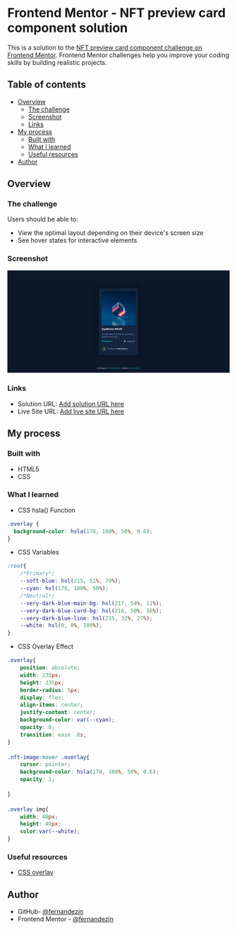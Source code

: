 # Frontend Mentor - NFT preview card component solution

This is a solution to the [NFT preview card component challenge on Frontend Mentor](https://www.frontendmentor.io/challenges/nft-preview-card-component-SbdUL_w0U). Frontend Mentor challenges help you improve your coding skills by building realistic projects. 

## Table of contents

- [Overview](#overview)
  - [The challenge](#the-challenge)
  - [Screenshot](#screenshot)
  - [Links](#links)
- [My process](#my-process)
  - [Built with](#built-with)
  - [What I learned](#what-i-learned)
  - [Useful resources](#useful-resources)
- [Author](#author)


## Overview

### The challenge

Users should be able to:

- View the optimal layout depending on their device's screen size
- See hover states for interactive elements

### Screenshot

![](./screenshot.png)

### Links

- Solution URL: [Add solution URL here](https://your-solution-url.com)
- Live Site URL: [Add live site URL here](https://your-live-site-url.com)

## My process

### Built with

- HTML5 
- CSS

### What I learned

- CSS hsla() Function
```css
.overlay {
  background-color: hsla(178, 100%, 50%, 0.6);
}
```
- CSS Variables
```css
:root{
    /*Primary*/
    --soft-blue: hsl(215, 51%, 70%);
    --cyan: hsl(178, 100%, 50%);
    /*Neutral*/
    --very-dark-blue-main-bg: hsl(217, 54%, 11%);
    --very-dark-blue-card-bg: hsl(216, 50%, 16%);
    --very-dark-blue-line: hsl(215, 32%, 27%);
    --white: hsl(0, 0%, 100%);
}
```
- CSS Overlay Effect
```css
.overlay{
    position: absolute;
    width: 235px;
    height: 235px;
    border-radius: 5px;
    display: flex;
    align-items: center;
    justify-content: center;
    background-color: var(--cyan);
    opacity: 0;
    transition: ease .8s;
}

.nft-image:hover .overlay{
    cursor: pointer;
    background-color: hsla(178, 100%, 50%, 0.6);
    opacity: 1;
    
}

.overlay img{
    width: 40px;
    height: 40px;
    color:var(--white);
}
```

### Useful resources

- [CSS overlay](https://www.javatpoint.com/css-overlay)


## Author

- GitHub- [@fernandezjn](https://github.com/fernandezjn)
- Frontend Mentor - [@fernandezjn](https://www.frontendmentor.io/profile/fernandezjn)


